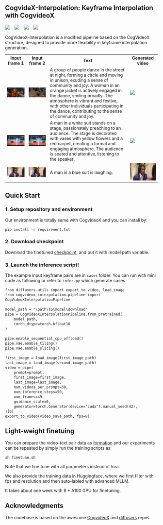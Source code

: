 ## CogvideX-Interpolation: Keyframe Interpolation with CogvideoX

<div align="left">
    <a href="https://huggingface.co/feizhengcong/CogvideoX-Interpolation"><img src="https://img.shields.io/static/v1?label=Models&message=HuggingFace&color=red"></a> &ensp;
    <a href="https://huggingface.co/datasets/feizhengcong/CogvideoX-Interpolation"><img src="https://img.shields.io/static/v1?label=Dataset&message=HuggingFace&color=blue"></a> &ensp;
    <a href="https://huggingface.co/feizhengcong/CogvideoX-Interpolation"><img src="https://img.shields.io/static/v1?label=Demo&message=HuggingFace&color=green"></a> &ensp;
	<a href="https://replicate.com/lucataco/cogvideox-interpolation"><img src="https://replicate.com/lucataco/cogvideox-interpolation/badge"></a> &ensp;
</div>


CogVideoX-Interpolation is a modified pipeline based on the CogVideoX structure, designed to provide more flexibility in keyframe interpolation generation. 


<table class="center">
    <tr style="font-weight: bolder;text-align:center;">
        <td>Input frame 1</td>
        <td>Input frame 2</td>
        <td>Text</td>
        <td>Generated video</td>
    </tr>
  	<tr>
	  <td>
	    <img src=cases/5.jpg width="250">
	  </td>
	  <td>
	    <img src=cases/55.jpg width="250">
	  </td>
      <td>
	    A group of people dance in the street at night, forming a circle and moving in unison, exuding a sense of community and joy. A woman in an orange jacket is actively engaged in the dance, smiling broadly. The atmosphere is vibrant and festive, with other individuals participating in the dance, contributing to the sense of community and joy. 
	  </td>
	  <td>
     		<image src=cases/gen_5.gif width="250">
	  </td>
  	</tr>
  	<tr>
	  <td>
	    <img src=cases/6.jpg width="250">
	  </td>
	  <td>
	    <img src=cases/66.jpg width="250">
	  </td>
      <td>
	    A man in a white suit stands on a stage, passionately preaching to an audience. The stage is decorated with vases with yellow flowers and a red carpet, creating a formal and engaging atmosphere. The audience is seated and attentive, listening to the speaker. 
	  </td>
	  <td>
	    <image src=cases/gen_6.gif width="250">
	  </td>
  	</tr>
  <tr>
	  <td>
	    <img src=cases/7.jpg width="250">
	  </td>
	  <td>
	    <img src=cases/77.jpg width="250">
	  </td>
      <td>
	    A man in a blue suit is laughing.
	  </td>
	  <td>
	    <img src=cases/gen_7.gif width="250">
	  </td>
  	</tr>
</table >


## Quick Start
### 1. Setup repository and environment 

Our environment is totally same with CogvideoX and you can install by: 

```
pip install -r requirement.txt
```


### 2. Download checkpoint
Download the finetuned [checkpoint](https://huggingface.co/feizhengcong/CogvideoX-Interpolation), and put it with model path variable. 

### 3. Launch the inference script!
The example input keyframe pairs are in `cases` folder. 
You can run with mini code as following or refer to `infer.py` which generate cases. 

```
from diffusers.utils import export_to_video, load_image 
from cogvideox_interpolation.pipeline import CogVideoXInterpolationPipeline

model_path = "\path\to\model\download"
pipe = CogVideoXInterpolationPipeline.from_pretrained(
    model_path,
    torch_dtype=torch.bfloat16
)

pipe.enable_sequential_cpu_offload()
pipe.vae.enable_tiling()
pipe.vae.enable_slicing()

first_image = load_image(first_image_path)
last_image = load_image(second_image_path)
video = pipe(
	prompt=prompt,
	first_image=first_image,
	last_image=last_image,
	num_videos_per_prompt=50,
	num_inference_steps=50,
	num_frames=49,
	guidance_scale=6,
	generator=torch.Generator(device="cuda").manual_seed(42),
)[0]
export_to_video(video_save_path, fps=8)
```

## Light-weight finetuing
You can prepare the video-text pair data as [formation](https://github.com/feizc/CogvideX-Interpolation/blob/main/cogvideox_interpolation/datasets.py) and our experiments can be repeated by simply run the training scripts as:

```
sh finetune.sh 
```

Note that we fine tune with all parameters instead of lora. 

We also provide the training data in Huggingface, where we first filter with fps and resolution and then auto-labled with advanced MLLM. 

It takes about one week with 8 * A100 GPU for finetuning. 



## Acknowledgments 

The codebase is based on the awesome [CogvideoX](https://github.com/THUDM/CogVideo) and [diffusers](https://github.com/huggingface/diffusers/blob/main/src/diffusers/pipelines/cogvideo/pipeline_cogvideox.py) repos.







